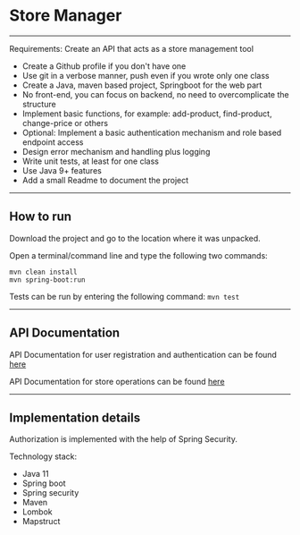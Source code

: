 # Store Manager
---
Requirements:
Create an API that acts as a store management tool
- Create a Github profile if you don't have one
- Use git in a verbose manner, push even if you wrote only one class
- Create a Java, maven based project, Springboot for the web part
- No front-end, you can focus on backend, no need to overcomplicate the structure
- Implement basic functions, for example: add-product, find-product, change-price or others
- Optional: Implement a basic authentication mechanism and role based endpoint access
- Design error mechanism and handling plus logging
- Write unit tests, at least for one class
- Use Java 9+ features
- Add a small Readme to document the project
---
## How to run

Download the project and go to the location where it was unpacked.

Open a terminal/command line and type the following two commands:
```
mvn clean install
mvn spring-boot:run
```

Tests can be run by entering the following command:
```mvn test```

---
## API Documentation

API Documentation for user registration and authentication can be found [here](https://documenter.getpostman.com/view/10048561/UzBvF32x)

API Documentation for store operations can be found [here](https://documenter.getpostman.com/view/10048561/UzBvF37J)

---
## Implementation details

Authorization is implemented with the help of Spring Security.

Technology stack:
- Java 11
- Spring boot
- Spring security
- Maven
- Lombok
- Mapstruct
